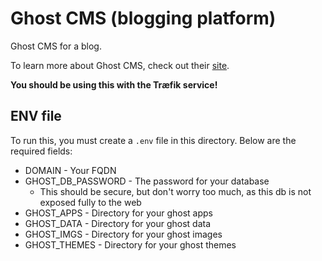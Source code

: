 # Ghost CMS (blogging platform)

Ghost CMS for a blog.

To learn more about Ghost CMS, check out their [site](https://ghost.org).

**You should be using this with the Træfik service!**

## ENV file

To run this, you must create a `.env` file in this directory. Below are the required fields:

- DOMAIN - Your FQDN
- GHOST_DB_PASSWORD - The password for your database
  - This should be secure, but don't worry too much, as this db is not exposed fully to the web
- GHOST_APPS - Directory for your ghost apps
- GHOST_DATA - Directory for your ghost data
- GHOST_IMGS - Directory for your ghost images
- GHOST_THEMES - Directory for your ghost themes